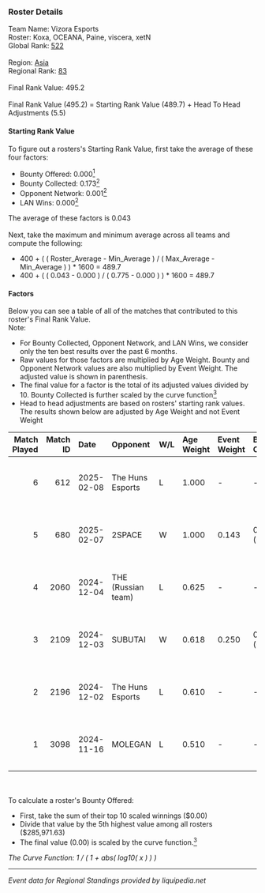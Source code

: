 ### Roster Details<br />
Team Name: Vizora Esports<br />
Roster: Koxa, OCEANA, Paine, viscera, xetN<br />
Global Rank: [522](../../standings_global_2025_02_28.md)<br />
<br />
Region: [Asia]( ../../standings_asia_2025_02_28.md)<br />
Regional Rank: [83]( ../../standings_asia_2025_02_28.md)<br />
<br />
Final Rank Value:  495.2<br />
<br />
Final Rank Value (495.2) = Starting Rank Value (489.7) + Head To Head Adjustments (5.5)<br />

#### Starting Rank Value<br />
To figure out a rosters's Starting Rank Value, first take the average of these four factors:<br />
- Bounty Offered: 0.000[<sup>1</sup>](#table2)
- Bounty Collected: 0.173[<sup>2</sup>](#table1)
- Opponent Network: 0.001[<sup>2</sup>](#table1)
- LAN Wins: 0.000[<sup>2</sup>](#table1)

The average of these factors is 0.043<br />
<br />
Next, take the maximum and minimum average across all teams and compute the following:<br />
- 400 + ( ( Roster_Average - Min_Average ) / ( Max_Average - Min_Average ) ) * 1600 = 489.7
- 400 + ( ( 0.043 - 0.000 ) / ( 0.775 - 0.000 ) ) * 1600 = 489.7


#### Factors<br />
Below you can see a table of all of the matches that contributed to this roster's Final Rank Value.<br />
Note:<br />

- For Bounty Collected, Opponent Network, and LAN Wins, we consider only the ten best results over the past 6 months.
- Raw values for those factors are multiplied by Age Weight. Bounty and Opponent Network values are also multiplied by Event Weight. The adjusted value is shown in parenthesis.
- The final value for a factor is the total of its adjusted values divided by 10. Bounty Collected is further scaled by the curve function[<sup>3</sup>](#curveFunction)
- Head to head adjustments are based on rosters' starting rank values. The results shown below are adjusted by Age Weight and not Event Weight
<span id="table1"></span><br />


| Match Played | Match ID | Date       | Opponent           | W/L | Age Weight | Event Weight | Bounty Collected | Opponent Network | LAN Wins  | H2H Adj. | Roster                              |
| -: | -: | :- | :- | :- | :- | :- | :- | :- | :- | -: | :- |
|            6 |      612 | 2025-02-08 | The Huns Esports   | L   | 1.000      | -            | -                | -                | -         |    -2.00 | Koxa, OCEANA, Paine, viscera, xetN  |
|            5 |      680 | 2025-02-07 | 2SPACE             | W   | 1.000      | 0.143        | 0.000 (0.000)    | 0.000 (0.000)    | 0 (0.000) |    11.56 | Koxa, OCEANA, Paine, viscera, xetN  |
|            4 |     2060 | 2024-12-04 | THE (Russian team) | L   | 0.625      | -            | -                | -                | -         |    -3.73 | Kaine, OCEANA, Paine, viscera, xetN |
|            3 |     2109 | 2024-12-03 | SUBUTAI            | W   | 0.618      | 0.250        | 0.001 (0.000)    | 0.062 (0.010)    | 0 (0.000) |    10.58 | Kaine, OCEANA, Paine, viscera, xetN |
|            2 |     2196 | 2024-12-02 | The Huns Esports   | L   | 0.610      | -            | -                | -                | -         |    -0.98 | Echko, OCEANA, Paine, viscera, xetN |
|            1 |     3098 | 2024-11-16 | MOLEGAN            | L   | 0.510      | -            | -                | -                | -         |    -9.92 | Echko, OCEANA, Paine, viscera, xetN |

<br />
<span id="table2"></span><br />
To calculate a roster's Bounty Offered:<br />

- First, take the sum of their top 10 scaled winnings ($0.00)
- Divide that value by the 5th highest value among all rosters ($285,971.63)
- The final value (0.00) is scaled by the curve function.[<sup>3</sup>](#curveFunction)

<span id="curveFunction"></span>_The Curve Function: 1 / ( 1 + abs( log10( x ) ) )_<br />

---
_Event data for Regional Standings provided by liquipedia.net_<br />
